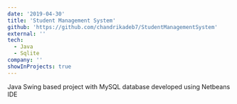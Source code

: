 ```yaml
---
date: '2019-04-30'
title: 'Student Management System'
github: 'https://github.com/chandrikadeb7/StudentManagementSystem'
external: ''
tech:
  - Java
  - Sqlite
company: ''
showInProjects: true
---
```


Java Swing based project with MySQL database developed using Netbeans IDE
